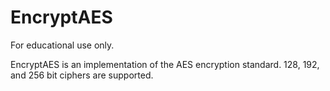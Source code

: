 # EncryptAES

For educational use only.

EncryptAES is an implementation of the AES encryption standard. 128, 192, and 256 bit ciphers are supported.
